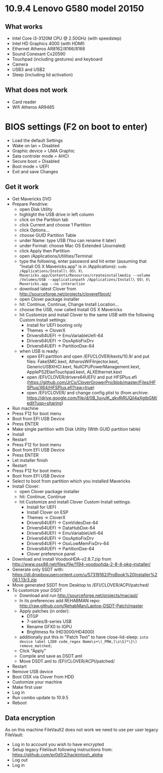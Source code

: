 # 10.9.4 Lenovo G580 model 20150

## What works
* Intel Core i3-3120M CPU @ 2.50GHz (with speedstep)
* Intel HD Graphics 4000 (with HDMI)
* Ethernet Atheros AR8162/8166/8168
* Sound Conexant Cx20590
* Touchpad (including gestures) and keyboard
* Camera
* USB3 and USB2
* Sleep (including lid activation)

## What does not work
* Card reader
* Wifi Atheros AR9485

# BIOS settings (F2 on boot to enter)
* Load the default Settings
* Wake on lan = Disabled
* Graphic device = UMA Graphic
* Sata controler mode = AHCI
* Secure boot = Disabled
* Boot mode = UEFI
* Exit and save Changes

## Get it work

* Get Mavericks DVD
* Prepare Pendrive:
  - open Disk Utility
  - highlight the USB drive in left column
  - click on the Partition tab
  - click Current and choose 1 Partition
  - click Options...
  - choose GUID Partition Table
  - under Name: type USB (You can rename it later)
  - under Format: choose Mac OS Extended (Journaled)
  - click Apply then Partition
  - open /Applications/Utilities/Terminal
  - type the following, enter password and hit enter (assuming that "Install OS X Mavericks.app" is in /Applications):
    ```sudo /Applications/Install\ OS\ X\ Mavericks.app/Contents/Resources/createinstallmedia --volume /Volumes/USB --applicationpath /Applications/Install\ OS\ X\ Mavericks.app --no interaction```
  - download latest Clover from http://sourceforge.net/projects/cloverefiboot/
  - open Clover package installer
  - hit: Continue, Continue, Change Install Location...
  - choose the USB, now called Install OS X Mavericks
  - hit Customize and install Clover to the same USB with the following Custom Install settings:
    * Install for UEFI booting only
    * Themes -> CloverX
    * Drivers64UEFI -> EmuVariableUefi-64
    * Drivers64UEFI -> OsxAptioFixDrv
    * Drivers64UEFI -> PartitionDxe-64
  - when USB is ready:
    * open EFI partition and open /EFI/CLOVER/kexts/10.9/ and put files: FakeSMC.kext, AtherosWiFiInjector.kext, GenericUSBXHCI.kext, NullCPUPowerManagement.kext, ApplePS2ElanTouchpad.kext, ALXEthernet.kext
    * open /EFI/CLOVER/drivers64UEFI/ and put HFSPlus.efi (https://github.com/JrCs/CloverGrowerPro/blob/master/Files/HFSPlus/X64/HFSPlus.efi?raw=true)
    * open /EFI/CLOVER/ and change config.plist to (from archive: https://drive.google.com/file/d/0B_1uyuIK_qkvRjRUQjI4aXgtbGM/edit?usp=sharing)
* Run machine
* Press F12 for boot menu
* Boot from EFI USB Device
* Press ENTER
* Make single partition with Disk Utility (With GUID partition table)
* Install
* Restart
* Press F12 for boot menu
* Boot from EFI USB Device
* Press ENTER
* Let installer finish
* Restart
* Press F12 for boot menu
* Boot from EFI USB Device
* Select to boot from partition which you installed Mavericks
* Install Clover:
  - open Clover package installer
  - hit: Continue, Continue
  - hit Customize and install Clover Custom Install settings:
    * Install for UEFI
    * Install Clover on ESP
    * Themes -> CloverX
    * Drivers64UEFI -> CsmVideoDxe-64
    * Drivers64UEFI -> DataHubDxe-64
    * Drivers64UEFI -> EmuVariableUefi-64
    * Drivers64UEFI -> OsxAptioFixDrv
    * Drivers64UEFI -> OsxLowMemFixDrv-64
    * Drivers64UEFI -> PartitionDxe-64
    * Clover preference panel
* Download and install VoodooHDA-v2.8.7.zip from http://www.osx86.net/files/file/1194-voodoohda-2-8-4-pkg-installer/
* Generate only SSDT with: https://dl.dropboxusercontent.com/u/57319162/ProBook%20Installer%206.1.13r3.zip
* Move generated SSDT from Desktop to /EFI/CLOVER/ACPI/patched/
* To customize your DSDT
  - Download and run http://sourceforge.net/projects/maciasl/
  - In its preferences add REHABMAN repo: http://raw.github.com/RehabMan/Laptop-DSDT-Patch/master
  - Apply patches (in order):
    * DTGP
    * 7-series/8-series USB
    * Rename GFX0 to IGPU
    * Brightness fix (HD3000/HD4000)
  - additionally put this in "Patch Text" to have close-lid-sleep:
    ```into device label LID0 code_regex Name\s+\(_PRW,[\s\S]*\}\) remove_matched;```
  - Click "Apply"
  - Compile and save as DSDT.aml
  - Move DSDT.aml to /EFI/CLOVER/ACPI/patched/
* Restart
* Remove USB device
* Boot OSX via Clover from HDD
* Customize your machine
* Make first user
* Log in
* Run combo update to 10.9.5
* Reboot

## Data encryption

As on this machine FileVault2 does not work we need to use per user legacy FileVault:

* Log in to account you wish to have encrypted
* Setup legacy FileVault following instructions from: https://github.com/pr0d1r2/hackintosh_alpha
* Log out
* Log in
